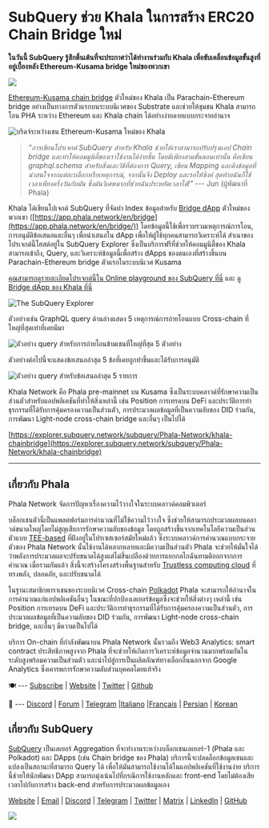 # SubQuery ช่วย Khala ในการสร้าง ERC20 Chain Bridge ใหม่

**ในวันนี้ SubQuery รู้สึกตื่นเต้นที่จะประกาศว่าได้ทำงานร่วมกับ Khala เพื่อขับเคลื่อนข้อมูลขั้นสูงที่อยู่เบื้องหลัง Ethereum-Kusama bridge ใหม่ของพวกเขา**

![](https://miro.medium.com/max/700/1*rXooUCLYTT3rWp-mXSryxg.png)

[Ethereum-Kusama chain bridge](https://app.phala.network/en/bridge/) ตัวใหม่ของ Khala เป็น Parachain-Ethereum bridge อย่างเป็นทางการตัวแรกบนระบบนิเวศของ Substrate และช่วยให้ชุมชน Khala สามารถโอน PHA ระหว่าง Ethereum และ Khala chain ได้อย่างง่ายดายแบบกระจายอำนาจ

![บริดจ์ระหว่างเชน Ethereum-Kusama ใหม่ของ Khala](https://miro.medium.com/max/700/1*9k8TLUugLCsXHWOHlU2Gkg.png)

> *"การเขียนโปรเจกต์ SubQuery สำหรับ Khala ช่วยให้เราสามารถปรับปรุงแอป Chain bridge และทำให้คอมมูนิตี้ของเราใช้งานได้ง่ายขึ้น โดยมีเพียงสามขั้นตอนเท่านั้น คือเขียน graphql.schema สำหรับสิ่งและวิธีที่ต้องการ Query, เขียน Mapping และดึงข้อมูลที่น่าสนใจจากแต่ละบล็อกหรือเหตุการณ์, จากนั้นจึง Deploy และรอให้ซิงค์ สุดท้ายฉันก็ใช้เวลาเพียงครึ่งวันกับมัน ซึ่งมันวิเศษมากที่ช่วยฉันประหยัดเวลาได้!"* --- Jun (ผู้พัฒนาที่ Phala)

Khala ได้เขียนโปเจกต์ SubQuery ที่จัดทำ Index ข้อมูลสำหรับ [Bridge dApp](https://app.phala.network/en/bridge/) ตัวใหม่ของพวกเขา ([https://app.phala.network/en/bridge](https://app.phala.network/en/bridge/)) โดยข้อมูลนี้ใช้เพื่อรวบรวมเหตุการณ์การโอน, การอนุมัติข้อเสนอและอื่นๆ เพื่อนำเสนอใน dApp เพื่อให้ผู้ใช้ทุกคนสามารถวิเคราะห์ได้ สำเนาของโปรเจกต์นี้โฮสต์อยู่ใน SubQuery Explorer ซึ่งเป็นบริการฟรีที่ช่วยให้คอมมูนิตี้ของ Khala สามารถเข้าถึง, Query, และวิเคราะห์ข้อมูลนี้เพื่อสร้าง dApps ของตนเองที่สร้างขึ้นบน Parachain-Ethereum bridge ตัวแรกในระบบนิเวศ Kusama

[คุณสามารถดูรายละเอียดโปรเจกต์นี้ใน Online playground ของ SubQuery ที่นี่](https://explorer.subquery.network/subquery/Phala-Network/khala-chainbridge) และ [ดู Bridge dApp ของ Khala ที่นี่](https://app.phala.network/en/bridge/)

![The SubQuery Explorer](https://miro.medium.com/max/700/1*epyc3vnlRiWwEXN27lgZgw.png)

ตัวอย่างเช่น GraphQL query ด้านล่างแสดง 5 เหตุการณ์การถ่ายโอนแบบ Cross-chain ที่ใหญ่ที่สุดเท่าที่เคยมีมา

![ตัวอย่าง query สำหรับการถ่ายโอนข้ามเชนที่ใหญ่ที่สุด 5 ตัวอย่าง](https://miro.medium.com/max/700/1*lQiiQgti75yb1tVoXXxipw.png)

ตัวอย่างต่อไปนี้จะแสดงข้อเสนอล่าสุด 5 ข้อที่เคยถูกทำขึ้นและได้รับการอนุมัติ

![ตัวอย่าง query สำหรับข้อเสนอล่าสุด 5 รายการ](https://miro.medium.com/max/700/1*SdlwnW-kkqZ_Lh4h7KFhtw.png)

Khala Network คือ Phala pre-mainnet บน Kusama ซึ่งเป็นระบบคลาวด์ที่รักษาความเป็นส่วนตัวสำหรับแอปพลิเคชันที่ทำให้สิ่งเหล่านี้ เช่น Position การเทรดบน DeFi และประวัติการทำธุรกรรมที่ได้รับการคุ้มครองความเป็นส่วนตัว, การประมวลผลข้อมูลที่เป็นความลับของ DID ร่วมกัน, การพัฒนา Light-node cross-chain bridge และอื่นๆ เป็นไปได้

[https://explorer.subquery.network/subquery/Phala-Network/khala-chainbridge](https://explorer.subquery.network/subquery/Phala-Network/khala-chainbridge)

---

## เกี่ยวกับ Phala

Phala Network จัดการปัญหาเรื่องความไว้วางใจในระบบคลาวด์คอมพิวเตอร์

บล็อกเชนตัวนี้เป็นแพลตฟอร์มการคำนวณที่ไม่ใช้ความไว้วางใจ ซึ่งช่วยให้สามารถประมวลผลบนคลาวด์ขนาดใหญ่โดยไม่สูญเสียการรักษาความลับของข้อมูล โดยถูกสร้างขึ้นจากเทคโนโลยีความเป็นส่วนตัวแบบ [TEE-based](https://en.wikipedia.org/wiki/Trusted_execution_environment) ที่ฝังอยู่ในโปรเซสเซอร์สมัยใหม่แล้ว ซึ่งระบบคลาวด์การคำนวณแบบกระจายตัวของ Phala Network นั้นใช้งานได้หลากหลายและมีความเป็นส่วนตัว Phala จะช่วยให้มั่นใจได้ว่าพลังการประมวลผลจะปรับขนาดได้สูงแต่ไม่สิ้นเปลืองด้วยการแยกกลไกฉันทามติออกจากการคำนวณ  เมื่อรวมกันแล้ว สิ่งนี้จะสร้างโครงสร้างพื้นฐานสำหรับ [Trustless computing cloud](https://medium.com/phala-network/phala-transparent-and-private-global-computation-cloud-2d80c70ad1e9) ที่ทรงพลัง, ปลอดภัย, และปรับขนาดได้

ในฐานะสมาชิกพาราเชนของระบบนิเวศ Cross-chain [Polkadot](https://polkadot.network/technology/) Phala จะสามารถให้อำนาจในการคำนวณแก่แอปพลิเคชันอื่นๆ ในขณะที่ปกป้องเลเยอร์ข้อมูลซึ่งจะช่วยให้สิ่งต่างๆ เหล่านี้ เช่น Position การเทรดบน DeFi และประวัติการทำธุรกรรมที่ได้รับการคุ้มครองความเป็นส่วนตัว, การประมวลผลข้อมูลที่เป็นความลับของ DID ร่วมกัน, การพัฒนา Light-node cross-chain bridge, และอื่นๆ มีความเป็นไปได้

บริการ On-chain ที่กำลังพัฒนาบน Phala Network นั้นรวมถึง Web3 Analytics: smart contract ประสิทธิภาพสูงจาก Phala ที่จะช่วยให้เกิดการวิเคราะห์ข้อมูลจำนวนมากพร้อมกันในระดับสูงพร้อมความเป็นส่วนตัว และนำไปสู่การเป็นผลิตภัณฑ์ทางเลือกอื่นนอกจาก Google Analytics ซึ่งเคารพการรักษาความลับส่วนบุคคลโดยแท้จริง

🍽 --- [Subscribe](https://mailchi.mp/fd48395f09dc/w3a-landing-page) | [Website](https://phala.network/) | [Twitter](https://twitter.com/PhalaNetwork) | [Github](https://github.com/Phala-Network)

🥤 --- [Discord](https://discord.gg/myBmQu5) | [Forum](https://forum.phala.network/) | [Telegram](https://t.me/phalanetwork) |[Italiano](https://medium.com/phala-italia/ancora-pi%C3%B9-premi-in-arrivo-fino-a-150-pha-per-ksm-e-nuove-nft-in-edizione-speciale-ba2776148de8) |[Français](https://medium.com/phala-fran%C3%A7ais/encore-plus-de-r%C3%A9compenses-jusqu%C3%A0-150-pha-par-ksm-et-de-nouveaux-nft-%C3%A9dition-sp%C3%A9ciale-9e5f7683c5b6) | [Persian](https://virgool.io/PhalaNetwork-Persian/%D8%AC%D9%88%D8%A7%DB%8C%D8%B2-%D8%A8%DB%8C%D8%B4%D8%AA%D8%B1-%D8%A8%D8%B2%D9%88%D8%AF%DB%8C-%D8%AA%D8%A7-%DB%B1%DB%B5%DB%B0-pha-%D8%A8%D9%87-%D8%A7%D8%B2%D8%A7%DB%8C-%D9%87%D8%B1-ksm-%D9%88-%D9%86%D8%B3%D8%AE%D9%87-%D9%87%D8%A7%DB%8C-nft-%D9%88%DB%8C%DA%98%D9%87-ejxonlenaxp2) | [Korean](https://medium.com/phala-%ED%95%9C%EA%B5%AD)

## เกี่ยวกับ SubQuery

[SubQuery](https://subquery.network/) เป็นเลเยอร์ Aggregation ที่จะทำงานระหว่างบล็อกเชนเลเยอร์-1 (Phala และ Polkadot) และ DApps (เช่น Chain bridge ของ Phala) บริการนี้จะปลดล็อกข้อมูลเชนและแปลงเป็นสถานะที่สามารถ Query ได้ เพื่อให้มันสามารถใช้งานได้ในแอปพลิเคชันที่ใช้งานง่าย บริการนี้ช่วยให้นักพัฒนา DApp สามารถมุ่งเน้นไปที่กรณีการใช้งานหลักและ front-end โดยไม่ต้องเสียเวลาไปกับการสร้าง back-end สำหรับการประมวลผลข้อมูลเอง

[Website](https://subquery.network/) | [Email](mailto:hello@subquery.network) | [Discord](https://discord.com/invite/78zg8aBSMG) | [Telegram](https://t.me/subquerynetwork) | [Twitter](https://twitter.com/subquerynetwork) | [Matrix](https://matrix.to/#/#subquery:matrix.org) | [LinkedIn](https://www.linkedin.com/company/subquery) | [GitHub](https://github.com/subquery)

![](https://miro.medium.com/max/600/1*3BFCkeqtKBhQXKg2C_iFwQ.gif)
